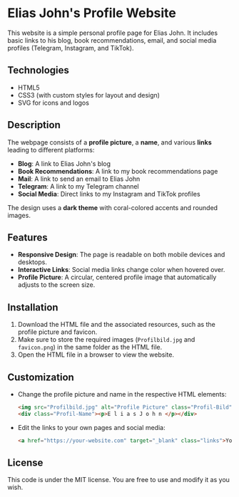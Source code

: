 # Elias John's Profile Website

This website is a simple personal profile page for Elias John. It includes basic links to his blog, book recommendations, email, and social media profiles (Telegram, Instagram, and TikTok).

## Technologies

- HTML5
- CSS3 (with custom styles for layout and design)
- SVG for icons and logos

## Description

The webpage consists of a **profile picture**, a **name**, and various **links** leading to different platforms:

- **Blog**: A link to Elias John's blog
- **Book Recommendations**: A link to my book recommendations page
- **Mail**: A link to send an email to Elias John
- **Telegram**: A link to my Telegram channel
- **Social Media**: Direct links to my Instagram and TikTok profiles

The design uses a **dark theme** with coral-colored accents and rounded images.

## Features

- **Responsive Design**: The page is readable on both mobile devices and desktops.
- **Interactive Links**: Social media links change color when hovered over.
- **Profile Picture**: A circular, centered profile image that automatically adjusts to the screen size.

## Installation

1. Download the HTML file and the associated resources, such as the profile picture and favicon.
2. Make sure to store the required images (`Profilbild.jpg` and `favicon.png`) in the same folder as the HTML file.
3. Open the HTML file in a browser to view the website.

## Customization

- Change the profile picture and name in the respective HTML elements:
    ```html
    <img src="Profilbild.jpg" alt="Profile Picture" class="Profil-Bild">
    <div class="Profil-Name"><p>E l i a s J o h n </p></div>
    ```
- Edit the links to your own pages and social media:
    ```html
    <a href="https://your-website.com" target="_blank" class="links">Your Link</a>
    ```

## License

This code is under the MIT license. You are free to use and modify it as you wish.
